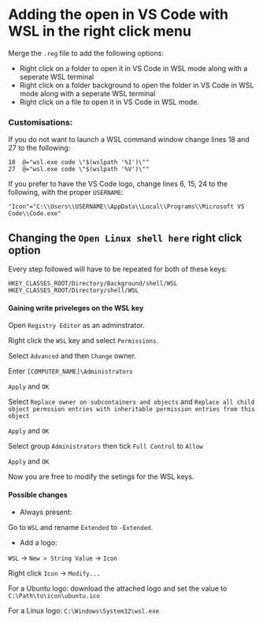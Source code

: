 # Adding the open in VS Code with WSL in the right click menu

Merge the `.reg` file to add the following options:

- Right click on a folder to open it in VS Code in WSL mode along with a seperate WSL terminal
- Right click on a folder background to open the folder in VS Code in WSL mode along with a seperate WSL terminal
- Right click on a file to open it in VS Code in WSL mode.

### Customisations:

If you do not want to launch a WSL command window change lines 18 and 27 to the following:
```
18  @="wsl.exe code \"$(wslpath '%1')\""
27  @="wsl.exe code \"$(wslpath '%V')\""
```

If you prefer to have the VS Code logo, change lines 6, 15, 24 to the following, with the proper `USERNAME`:
```
"Icon"="C:\\Users\\USERNAME\\AppData\\Local\\Programs\\Microsoft VS Code\\Code.exe"
```

## Changing the `Open Linux shell here` right click option

Every step followed will have to be repeated for both of these keys:
```
HKEY_CLASSES_ROOT/Directory/Background/shell/WSL
HKEY_CLASSES_ROOT/Directory/shell/WSL
```

#### Gaining write priveleges on the WSL key

Open `Registry Editor` as an adminstrator.

Right click the `WSL` key and select `Permissions`.

Select `Advanced` and then `Change` owner.

Enter `[COMPUTER_NAME]\Administrators` 

`Apply` and `OK`

Select `Replace owner on subcontainers and objects` and `Replace all child object permssion entries with inheritable permission entries from this object`

`Apply` and `OK`

Select group `Administrators` then tick `Full Control` to `Allow`

`Apply` and `OK`

Now you are free to modify the setings for the WSL keys.

#### Possible changes

- Always present:

Go to `WSL` and rename `Extended` to `-Extended`.

- Add a logo: 

`WSL` -> `New > String Value` -> `Icon`

Right click `Icon` -> `Modify...`

For a Ubuntu logo: download the attached logo and set the value to `C:\Path\to\icon\ubuntu.ico`

For a Linux logo: `C:\Windows\System32\wsl.exe`
